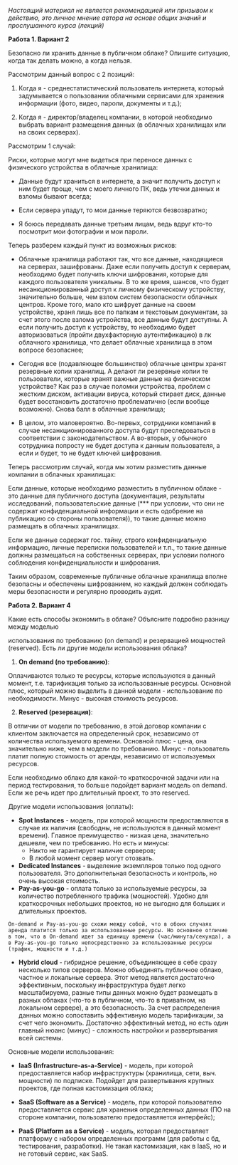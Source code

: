 _Настоящий материал не является рекомендацией или призывом к действию, это личное мнение автора на основе общих знаний и прослушанного курса (лекций)_

**Работа 1. Вариант 2**

Безопасно ли хранить данные в публичном облаке? Опишите ситуацию, когда так делать можно, а когда нельзя.

Рассмотрим данный вопрос с 2 позиций:

1.  Когда я - среднестатистический пользователь интернета, который задумывается о пользовании облачными сервисами для хранения информации (фото, видео, пароли, документы и т.д.);
    
2.  Когда я - директор/владелец компании, в которой необходимо выбрать вариант размещения данных (в облачных хранилищах или на своих серверах).
    

Рассмотрим 1 случай:

Риски, которые могут мне видеться при переносе данных с физического устройства в облачные хранилища:

*   Данные будут храниться в интернете, а значит получить доступ к ним будет проще, чем с моего личного ПК, ведь утечки данных и взломы бывают всегда;
    
*   Если сервера упадут, то мои данные теряются безвозвратно;
    
*   Я боюсь передавать данные третьим лицам, ведь вдруг кто-то посмотрит мои фотографии и мои пароли.
    

Теперь разберем каждый пункт из возможных рисков:

*   Облачные хранилища работают так, что все данные, находящиеся на серверах, зашифрованы. Даже если получить доступ к серверам, необходимо будет получить ключи шифрования, которые для каждого пользователя уникальны. В то же время, шансов, что будет несанкционированный доступ к личному физическому устройству, значительно больше, чем взлом систем безопасности облачных центров. Кроме того, мало кто шифрует данные на своем устройстве, храня лишь все по папкам и текстовым документам, за счет этого после взлома устройства, все данные будут доступны. А если получить доступ к устройству, то необходимо будет авторизоваться (пройти двухфакторную аутентификацию) в лк облачного хранилища, что делает облачные хранилища в этом вопросе безопаснее;
    
*   Сегодня все (подавляющее большинство) облачные центры хранят резервные копии хранилищ. А делают ли резервные копии те пользователи, которые хранят важные данные на физическом устройстве? Как раз в случае поломки устройства, проблем с жестким диском, активации вируса, который стирает диск, данные будет восстановить достаточно проблематично (если вообще возможно). Снова балл в облачные хранилища;
    
*   В целом, это маловероятно. Во-первых, сотрудники компаний в случае несанкционированного доступа будут преследоваться в соответствии с законодательством. А во-вторых, у обычного сотрудника попросту не будет доступа к данным пользователя, а если и будет, то не будет ключей шифрования. 
    

Теперь рассмотрим случай, когда мы хотим разместить данные компании в облачных хранилищах:

Если данные, которые необходимо разместить в публичном облаке - это данные для публичного доступа (документация, результаты исследований, пользовательские данные (\*\*\* при условии, что они не содержат конфиденциальной информации и есть одобрение на публикацию со стороны пользователя)), то такие данные можно размещать в облачных хранилищах.

Если же данные содержат гос. тайну, строго конфиденциальную информацию, личные переписки пользователей и т.п., то такие данные должны размещаться на собственных серверах, при условии полного соблюдения конфиденциальности и шифрования.

Таким образом, современные публичные облачные хранилища вполне безопасны и обеспечены шифрованием, но каждый должен соблюдать меры безопасности и регулярно проводить аудит.

**Работа 2. Вариант 4**

Какие есть способы экономить в облаке? Объясните подробно разницу между моделью

использования по требованию (on demand) и резервацией мощностей (reserved). Есть ли другие модели использования облака?

1. **On demand (по требованию)**:
    

Оплачиваются только те ресурсы, которые используются в данный момент, т.е. тарификация только за использованные ресурсы. Основной плюс, который можно выделить в данной модели - использование по необходимости. Минус - высокая стоимость ресурсов.

2. **Reserved (резервация)**:
    

В отличии от модели по требованию, в этой договор компании с клиентом заключается на определенный срок, независимо от количества используемого времени. Основной плюс - цена, она значительно ниже, чем в модели по требованию. Минус - пользователь платит полную стоимость от аренды, независимо от используемых ресурсов.

Если необходимо облако для какой-то краткосрочной задачи или на период тестирования, то больше подойдет вариант модель on demand. Если же речь идет про длительный проект, то это reserved.

Другие модели использования (оплаты):

- **Spot Instances** - модель, при которой мощности предоставляются в случае их наличия (свободны, не используются в данный момент времени). Главное преимущество - низкая цена, значительно дешевле, чем по требованию. Но есть и минусы: 
    - Никто не гарантирует наличие серверов;
    - В любой момент сервер могут отозвать.
- **Dedicated Instances** - выделение экземпляров только под одного пользователя. Это дополнительная безопасность и контроль, но очень высокая стоимость.
- **Pay-as-you-go** - оплата только за используемые ресурсы, за количество потребленного трафика (мощностей). Удобно для краткосрочных небольших проектов, но не выгодно для больших и длительных проектов.

```text
On-demand и Pay-as-you-go схожи между собой, что в обоих случаях аренда платится только за использованные ресурсы. Но основное отличие в том, что в On-demand идет за единицу времени (час/минута/секунда), а в Pay-as-you-go только непосредственно за использованные ресурсы (трафик, мощности и т.д.)
```
- **Hybrid cloud** - гибридное решение, объединяющее в себе сразу несколько типов серверов. Можно объединять публичное облако, частное и локальные сервера. Этот метод является достаточно эффективным, поскольку инфраструктура будет легко масштабируема, разные типы данных можно будет размещать в разных облаках (что-то в публичном, что-то в приватном, на локальном сервере), а это безопасность. За счет распределения данных можно сопоставить эффективную модель тарификации, за счет чего экономить. Достаточно эффективный метод, но есть один главный нюанс (минус) - сложность настройки и развертывания всей системы.


Основные модели использования:

*   **IaaS (Infrastructure-as-a-Service)** - модель, при которой предоставляется набор инфраструктуры (хранилища, сети, выч. мощности) по подписке. Подойдет для развертывания крупных проектов, где полная кастомизация облака;
    
*   **SaaS (Software as a Service)** - модель, при которой пользователю предоставляется сервис для хранения определенных данных (ПО на стороне компании, пользователю предоставляется интерфейс);
    
*  **PaaS (Platform as a Service)** - модель, которая предоставляет платформу с набором определенных программ (для работы с бд, тестирования, разработки). Не такая кастомизация, как в IaaS, но и не готовый сервис, как SaaS.